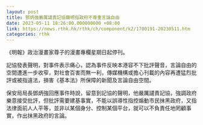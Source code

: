 ```yaml
---
layout: post
title: 鄧炳強嚴厲譴責記協聲明指政府不尊重言論自由
date: 2023-05-11 18:26:00.000000000 +08:00
link: https://news.rthk.hk/rthk/ch/component/k2/1700191-20230511.htm
categories: rthk
---
```


《明報》政治漫畫家尊子的漫畫專欄星期日起停刊。

記協發表聲明，對事件表示痛心，認為事件反映本港容不下批評聲音，言論自由的空間遭進一步收窄，對社會百害而無一利，傳媒機構或擔心刊載的內容再遭猛烈批評或被指違法，損害《基本法》所保障的新聞及言論自由空間。

保安局局長鄧炳強回應事件時說，留意到記協的聲明，他嚴厲譴責記協，強調政府樂意接受批評，但批評需要建基事實，不能以誤導性指控煽動市民抹黑政府，又指法律面前人人平等，並非以某個身分、控制某個平台，就可以不負責任地罔顧事實，作出抹黑政府的言論。
